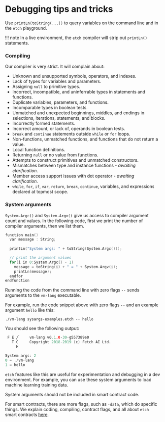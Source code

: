 <h1>Debugging tips and tricks</h1>

Use `printLn(toString(...))` to query variables on the command line and in the `etch` playground. 

!!! note
    In a live environment, the `etch` compiler will strip out `printLn()` statements.

<H3>Compiling</H3>

[!comment]: <> (Todo: fill out with examples as we go along.)

Our compiler is very strict. It will complain about:

* Unknown and unsupported symbols, operators, and indexes.
* Lack of types for variables and parameters.
* Assigning `null` to primitive types.
* Incorrect, incompatible, and uninferrable types in statements and functions.
* Duplicate variables, parameters, and functions.
* Incomparable types in boolean tests.
* Unmatched and unexpected beginnings, middles, and endings in selections, iterations, statements, and blocks.
* Incorrectly formed statements.
* Incorrect amount, or lack of, operands in boolean tests.
* `break` and `continue` statements outside `while` or `for` loops.
* Non-functions, unmatched functions, and functions that do not return a value.
* Local function definitions.
* Returning `null` or no value from functions.
* Attempts to construct primitives and unmatched constructors.
* Mismatches between type and instance functions - *awaiting clarification*.
* Member access support issues with dot operator - *awaiting clarification*.
* `while`, `for`, `if`, `var`, `return`, `break`, `continue`, variables, and expressions declared at topmost scope.


<H3>System arguments</H3> 

`System.Argc()` and `System.Argv()` give us access to compiler argument count and values. In the following code, first we print the number of compiler arguments, then we list them.

``` c++
function main()
  var message : String;
  
  printLn("System args: " + toString(System.Argc()));

  // print the argument values
  for(i in 0:System.Argc() - 1)
    message = toString(i) + " = " + System.Argv(i);
    printLn(message); 
  endfor
endfunction
```

Running the code from the command line with zero flags `--` sends arguments to the `vm-lang` executable.  

For example, run the code snippet above with zero flags `--` and an example argument `hello` like this:

`./vm-lang sysargs-examples.etch -- hello`

You should see the following output:

``` c++
 F E ╱     vm-lang v0.1.0-30-g557389e0
   T C     Copyright 2018-2019 (c) Fetch AI Ltd.
     H     

System args: 2
0 = ./vm-lang
1 = hello
```

`etch` features like this are useful for experimentation and debugging in a dev environment. For example, you can use these system arguments to load machine learning training data. 

System arguments should not be included in smart contract code. 

For smart contracts, there are more flags, such as `-data`, which do specific things. We explain coding, compiling, contract flags, and all about `etch` smart contracts <a href="../smart-contracts/" target=_blank> here</a>.

<br/>